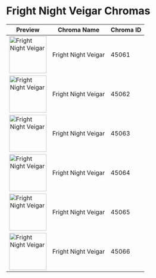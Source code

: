 # Fright Night Veigar Chromas

| Preview | Chroma Name | Chroma ID |
|---|---|---|
| <img src='https://raw.communitydragon.org/latest/plugins/rcp-be-lol-game-data/global/default/v1/champion-chroma-images/45/45061.png' alt='Fright Night Veigar' width='100'> | Fright Night Veigar | 45061 |
| <img src='https://raw.communitydragon.org/latest/plugins/rcp-be-lol-game-data/global/default/v1/champion-chroma-images/45/45062.png' alt='Fright Night Veigar' width='100'> | Fright Night Veigar | 45062 |
| <img src='https://raw.communitydragon.org/latest/plugins/rcp-be-lol-game-data/global/default/v1/champion-chroma-images/45/45063.png' alt='Fright Night Veigar' width='100'> | Fright Night Veigar | 45063 |
| <img src='https://raw.communitydragon.org/latest/plugins/rcp-be-lol-game-data/global/default/v1/champion-chroma-images/45/45064.png' alt='Fright Night Veigar' width='100'> | Fright Night Veigar | 45064 |
| <img src='https://raw.communitydragon.org/latest/plugins/rcp-be-lol-game-data/global/default/v1/champion-chroma-images/45/45065.png' alt='Fright Night Veigar' width='100'> | Fright Night Veigar | 45065 |
| <img src='https://raw.communitydragon.org/latest/plugins/rcp-be-lol-game-data/global/default/v1/champion-chroma-images/45/45066.png' alt='Fright Night Veigar' width='100'> | Fright Night Veigar | 45066 |
